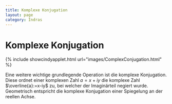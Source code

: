 ```yaml
---
title: Komplexe Konjugation
layout: page
category: Indras
---
```


# Komplexe Konjugation

{% include showcindyapplet.html url="images/ComplexConjugation.html" %}


Eine weitere wichtige grundlegende Operation ist die komplexe Konjugation. Diese ordnet einer komplexen Zahl $a=x+iy$ die komplexe Zahl $\overline{a}:=x-iy$ zu, bei welcher der Imaginärteil negiert wurde.
Geometrisch entspricht die komplexe Konjugation einer Spiegelung an der reellen Achse.
